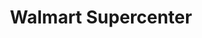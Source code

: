 ---
title: "Walmart Supercenter"
url: /rochester/walmart-supercenter-chili-avenue/
shop: supermarket
---